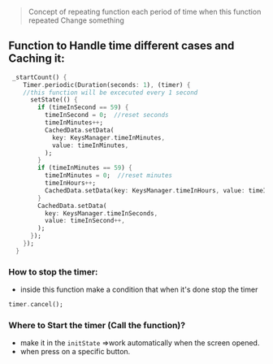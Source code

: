 > Concept of repeating function each period of time
> when this function repeated Change something 
## Function to Handle time different cases and Caching it:
```dart
 _startCount() {
    Timer.periodic(Duration(seconds: 1), (timer) { 
    //this function will be excecuted every 1 second
      setState(() {
        if (timeInSecond == 59) {
          timeInSecond = 0;  //reset seconds
          timeInMinutes++;
          CachedData.setData(
            key: KeysManager.timeInMinutes,
            value: timeInMinutes,
          );
        }
        if (timeInMinutes == 59) {
          timeInMinutes = 0;  //reset minutes
          timeInHours++;
          CachedData.setData(key: KeysManager.timeInHours, value: timeInHours);
        }
        CachedData.setData(
          key: KeysManager.timeInSeconds,
          value: timeInSecond++,
        );
      });
    });
  }
```
### How to stop the timer:
- inside this function make a condition that when it's done stop the timer
```dart
timer.cancel();
```
### Where to Start the timer (Call the function)?
- make it in the `initState`  =>work automatically when the screen opened.
- when press on a specific button.